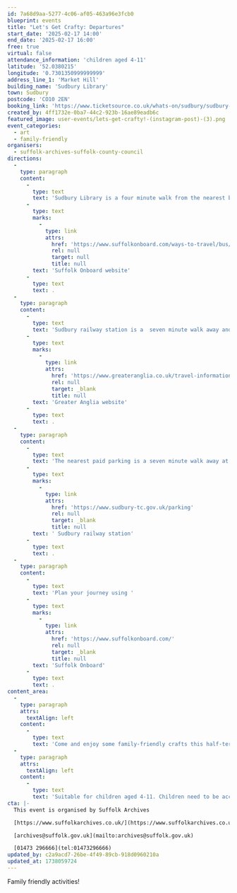 ```yaml
---
id: 7a68d9aa-5277-4c06-af05-463a96e3fcb0
blueprint: events
title: "Let's Get Crafty: Departures"
start_date: '2025-02-17 14:00'
end_date: '2025-02-17 16:00'
free: true
virtual: false
attendance_information: 'children aged 4-11'
latitude: '52.0380215'
longitude: '0.7301350999999999'
address_line_1: 'Market Hill'
building_name: 'Sudbury Library'
town: Sudbury
postcode: 'CO10 2EN'
booking_link: 'https://www.ticketsource.co.uk/whats-on/sudbury/sudbury-library/lets-get-crafty-departures-sudbury-library/2025-02-17/14:00/t-jznzlom'
created_by: 4ff1732e-0ba7-44c2-923b-16ae89eadb6c
featured_image: user-events/lets-get-crafty!-(instagram-post)-(3).png
event_categories:
  - art
  - family-friendly
organisers:
  - suffolk-archives-suffolk-county-council
directions:
  -
    type: paragraph
    content:
      -
        type: text
        text: 'Sudbury Library is a four minute walk from the nearest bus stop, and you can find up-to-date times on the '
      -
        type: text
        marks:
          -
            type: link
            attrs:
              href: 'https://www.suffolkonboard.com/ways-to-travel/bus/bus-timetable-updates/'
              rel: null
              target: null
              title: null
        text: 'Suffolk Onboard website'
      -
        type: text
        text: .
  -
    type: paragraph
    content:
      -
        type: text
        text: 'Sudbury railway station is a  seven minute walk away and you can find times on the '
      -
        type: text
        marks:
          -
            type: link
            attrs:
              href: 'https://www.greateranglia.co.uk/travel-information/station-information/suy'
              rel: null
              target: _blank
              title: null
        text: 'Greater Anglia website'
      -
        type: text
        text: .
  -
    type: paragraph
    content:
      -
        type: text
        text: 'The nearest paid parking is a seven minute walk away at'
      -
        type: text
        marks:
          -
            type: link
            attrs:
              href: 'https://www.sudbury-tc.gov.uk/parking'
              rel: null
              target: _blank
              title: null
        text: ' Sudbury railway station'
      -
        type: text
        text: .
  -
    type: paragraph
    content:
      -
        type: text
        text: 'Plan your journey using '
      -
        type: text
        marks:
          -
            type: link
            attrs:
              href: 'https://www.suffolkonboard.com/'
              rel: null
              target: _blank
              title: null
        text: 'Suffolk Onboard'
      -
        type: text
        text: .
content_area:
  -
    type: paragraph
    attrs:
      textAlign: left
    content:
      -
        type: text
        text: 'Come and enjoy some family-friendly crafts this half-term inspired by travel and transport! '
  -
    type: paragraph
    attrs:
      textAlign: left
    content:
      -
        type: text
        text: 'Suitable for children aged 4-11. Children need to be accompanied by an adult'
cta: |-
  This event is organised by Suffolk Archives

  [https://www.suffolkarchives.co.uk/](https://www.suffolkarchives.co.uk/)

  [archives@suffolk.gov.uk](mailto:archives@suffolk.gov.uk)

  [01473 296666](tel:01473296666)
updated_by: c2a9acd7-26be-4f49-89cb-918d0960210a
updated_at: 1738059724
---
```

Family friendly activities!